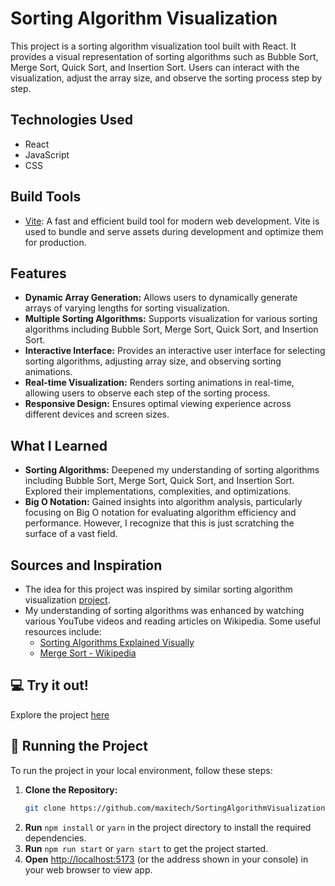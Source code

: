 # Sorting Algorithm Visualization
This project is a sorting algorithm visualization tool built with React. It provides a visual representation of sorting algorithms such as Bubble Sort, Merge Sort, Quick Sort, and Insertion Sort. Users can interact with the visualization, adjust the array size, and observe the sorting process step by step.

## Technologies Used
- React
- JavaScript
- CSS

## Build Tools
- [Vite](https://vitejs.dev/): A fast and efficient build tool for modern web development. Vite is used to bundle and serve assets during development and optimize them for production.

## Features
- **Dynamic Array Generation:** Allows users to dynamically generate arrays of varying lengths for sorting visualization.
- **Multiple Sorting Algorithms:** Supports visualization for various sorting algorithms including Bubble Sort, Merge Sort, Quick Sort, and Insertion Sort.
- **Interactive Interface:** Provides an interactive user interface for selecting sorting algorithms, adjusting array size, and observing sorting animations.
- **Real-time Visualization:** Renders sorting animations in real-time, allowing users to observe each step of the sorting process.
- **Responsive Design:** Ensures optimal viewing experience across different devices and screen sizes.

## What I Learned
- **Sorting Algorithms:** Deepened my understanding of sorting algorithms including Bubble Sort, Merge Sort, Quick Sort, and Insertion Sort. Explored their implementations, complexities, and optimizations.
- **Big O Notation:** Gained insights into algorithm analysis, particularly focusing on Big O notation for evaluating algorithm efficiency and performance. However, I recognize that this is just scratching the surface of a vast field.

## Sources and Inspiration
- The idea for this project was inspired by similar sorting algorithm visualization [project](https://github.com/clementmihailescu/Sorting-Visualizer).
- My understanding of sorting algorithms was enhanced by watching various YouTube videos and reading articles on Wikipedia. Some useful resources include:
  - [Sorting Algorithms Explained Visually](https://youtu.be/RfXt_qHDEPw?si=8jCAgmIaRcfpTnSs)
  - [Merge Sort - Wikipedia](https://en.wikipedia.org/wiki/Merge_sort)

## :computer: Try it out!
  Explore the project [here](https://sortalgorithm.netlify.app/)

## :vertical_traffic_light: Running the Project
To run the project in your local environment, follow these steps: 
1. **Clone the Repository:**
   ```bash
   git clone https://github.com/maxitech/SortingAlgorithmVisualization.git
2. **Run** `npm install` or `yarn` in the project directory to install the required dependencies.
3. **Run** `npm run start` or `yarn start` to get the project started.
4. **Open** [http://localhost:5173](http://localhost:5173) (or the address shown in your console) in your web browser to view app.
